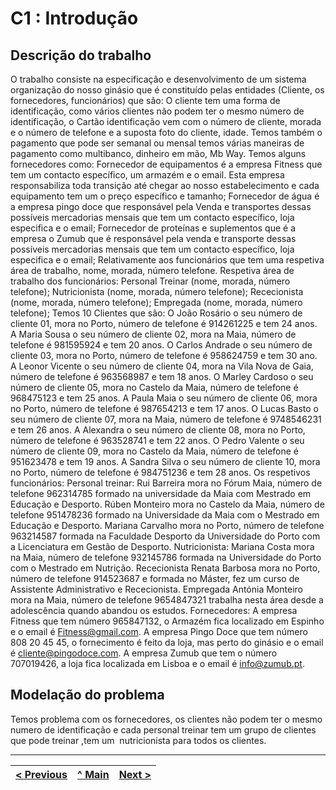 # C1 : Introdução

## Descrição do trabalho
O trabalho consiste na especificação e desenvolvimento de um sistema organização do nosso ginásio que é constituído pelas entidades (Cliente, os fornecedores, funcionários) que são:
O cliente tem uma forma de identificação, como vários clientes não podem ter o mesmo número de identificação, o Cartão identificação vem com o número de cliente, morada e o número de telefone e a suposta foto do cliente, idade.
Temos também o pagamento que pode ser semanal ou mensal temos várias maneiras de pagamento como multibanco, dinheiro em mão, Mb Way.
Temos alguns fornecedores como:
Fornecedor de equipamentos é a empresa Fitness que tem um contacto específico, um armazém e o email. Esta empresa responsabiliza toda transição até chegar ao nosso estabelecimento e cada equipamento tem um o preço específico e tamanho;
Fornecedor de água é a empresa pingo doce que responsável pela Venda e transportes dessas possíveis mercadorias mensais que tem um contacto específico, loja especifica e o email;
Fornecedor de proteínas e suplementos que é a empresa o Zumub que é responsável pela venda e transporte dessas possíveis mercadorias mensais que tem um contacto específico, loja especifica e o email;
Relativamente aos funcionários que tem uma respetiva área de trabalho, nome, morada, número telefone.
Respetiva área de trabalho dos funcionários:
Personal Treinar (nome, morada, número telefone);
Nutricionista (nome, morada, número telefone);
Rececionista (nome, morada, número telefone);
Empregada (nome, morada, número telefone);
Temos 10 Clientes que são:
O João Rosário o seu número de cliente 01, mora no Porto, número de telefone é 914261225 e tem 24 anos.
A Maria Sousa o seu número de cliente 02, mora na Maia, número de telefone é 981595924 e tem 20 anos.
O Carlos Andrade o seu número de cliente 03, mora no Porto, número de telefone é 958624759 e tem 30 ano.
A Leonor Vicente o seu número de cliente 04, mora na Vila Nova de Gaia, número de telefone é 963568987 e tem 18 anos.
O Marley Cardoso o seu número de cliente 05, mora no Castelo da Maia, número de telefone é 968475123 e tem 25 anos.
 A Paula Maia o seu número de cliente 06, mora no Porto, número de telefone é 987654213 e tem 17 anos.
O Lucas Basto o seu número de cliente 07, mora na Maia, número de telefone é 9748546231 e tem 26 anos.
A Alexandra o seu número de cliente 08, mora no Porto, número de telefone é 963528741 e tem 22 anos.
O Pedro Valente o seu número de cliente 09, mora no Castelo da Maia, número de telefone é 951623478 e tem 19 anos.
A Sandra Silva o seu número de cliente 10, mora no Porto, número de telefone é 984751236 e tem 28 anos.
Os respetivos funcionários:
Personal treinar:
Rui Barreira mora no Fórum Maia, número de telefone 962314785 formado na universidade da Maia com Mestrado em Educação e Desporto.
Rúben Monteiro mora no Castelo da Maia, número de telefone 951478236 formado na Universidade da Maia com o Mestrado em Educação e Desporto.
Mariana Carvalho mora no Porto, número de telefone 963214587 formada na Faculdade Desporto da Universidade do Porto com a Licenciatura em Gestão de Desporto.
Nutricionista:
Mariana Costa mora na Maia, número de telefone 932145786 formada na Universidade do Porto com o Mestrado em Nutrição.
Rececionista
Renata Barbosa mora no Porto, número de telefone 914523687 e formada no Máster, fez um curso de Assistente Administrativo e Rececionista.
Empregada
Antónia Monteiro mora na Maia, número de telefone 9654847321 trabalha nesta área desde a adolescência quando abandou os estudos.
Fornecedores:
 A empresa Fitness que tem número 965847132, o Armazém fica localizado em Espinho e o email é Fitness@gmail.com.
A empresa Pingo Doce que tem número 808 20 45 45, o fornecimento é feito da loja, mas perto do ginásio e o email é cliente@pingodoce.com.
A empresa Zumub que tem o número 707019426, a loja fica localizada em Lisboa e o email é info@zumub.pt.

## Modelação do problema

Temos problema com os fornecedores, os clientes não podem ter o mesmo numero de identificação e cada personal treinar tem um grupo de clientes que pode treinar ,tem um  nutricionista para todos os clientes.



---
[< Previous](rebd00.md) | [^ Main](https://github.com/exemploTrabalho/reportSIBD/) | [Next >](rebd02.md)
:--- | :---: | ---: 
